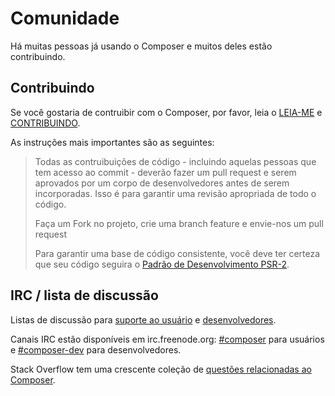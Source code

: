 # Comunidade

Há muitas pessoas já usando o Composer e muitos deles estão contribuindo.

## Contribuindo

Se você gostaria de contruibir com o Composer, por favor, leia o [LEIA-ME](https://github.com/composer/composer) e [CONTRIBUINDO](https://github.com//composer/composer/blob/master/.github/CONTRIBUTING.md).

As instruções mais importantes são as seguintes:

> Todas as contruibuições de código - incluindo aquelas pessoas que tem acesso ao commit - deverão 
> fazer um pull request e serem aprovados por um corpo de desenvolvedores antes de serem incorporadas. 
> Isso é para garantir uma revisão apropriada de todo o código.
>
> Faça um Fork no projeto, crie uma branch feature e envie-nos um pull request
>
> Para garantir uma base de código consistente, você deve ter certeza 
> que seu código seguira o [Padrão de Desenvolvimento PSR-2](http://www.php-fig.org/psr/psr-2/).

## IRC / lista de discussão

Listas de discussão para [suporte ao usuário](https://groups.google.com/group/composer-users) e
[desenvolvedores](https://groups.google.com/group/composer-dev).

Canais IRC estão disponíveis em irc.freenode.org: [#composer](irc://irc.freenode.org/composer)
para usuários e [#composer-dev](irc://irc.freenode.org/composer-dev) para desenvolvedores.

Stack Overflow tem uma crescente coleção de 
[questões relacionadas ao Composer](https://stackoverflow.com/questions/tagged/composer-php).